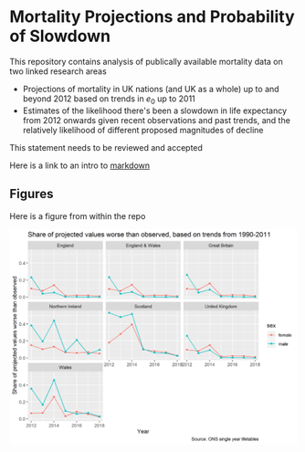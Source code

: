 # Mortality Projections and Probability of Slowdown

This repository contains analysis of publically available mortality data on two linked research areas

* Projections of mortality in UK nations (and UK as a whole) up to and beyond 2012 based on trends in $e_0$ up to 2011
* Estimates of the likelihood there's been a slowdown in life expectancy from 2012 onwards given recent observations and past trends, and the relatively likelihood of different proposed magnitudes of decline

This statement needs to be reviewed and accepted

Here is a link to an intro to [markdown](https://github.com/adam-p/markdown-here/wiki/Markdown-Cheatsheet)

## Figures 

Here is a figure from within the repo

![Can this be read?](figures/allnations_projected_observed.png)

